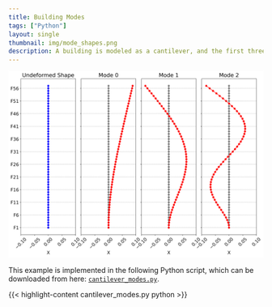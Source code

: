 ```yaml
---
title: Building Modes
tags: ["Python"]
layout: single
thumbnail: img/mode_shapes.png
description: A building is modeled as a cantilever, and the first three mode shapes are plotted.
---
```



![](img/mode_shapes.png)

This example is implemented in the following Python script, which
can be downloaded from here: [`cantilever_modes.py`](cantilever_modes.py).


{{< highlight-content cantilever_modes.py python >}}


